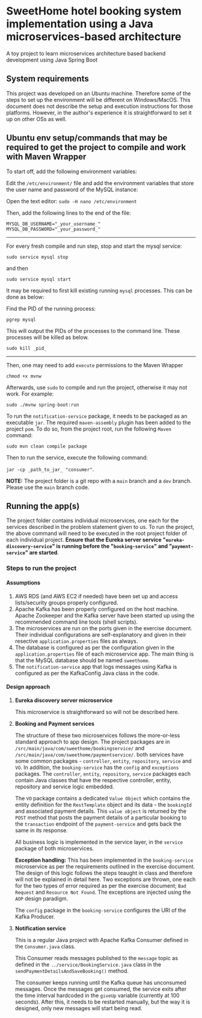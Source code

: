 # SweetHome hotel booking system implementation using a Java microservices-based architecture
A toy project to learn microservices architecture based backend development using Java Spring Boot

## System requirements
This project was developed on an Ubuntu machine. Therefore some of the steps to set up the environment will be different on Windows/MacOS. This document does not describe the setup and execution instructions for those platforms. However, in the author's experience it is straightforward to set it up on other OSs as well.

## Ubuntu env setup/commands that may be required to get the project to compile and work with Maven Wrapper

To start off, add the following environment variables:

Edit the `/etc/environment/` file and add the environment variables that store the user name and password of the MySQL instance:

Open the text editor: `sudo -H nano /etc/environment`

Then, add the following lines to the end of the file: 

`MYSQL_DB_USERNAME="_your_username_"`
`MYSQL_DB_PASSWORD="_your_password_"`

---
For every fresh compile and run step, stop and start the mysql service:

`sudo service mysql stop` 

and then

`sudo service mysql start`

It may be required to first kill existing running `mysql` processes. This can be done as below:

Find the PID of the running process:

`pgrep mysql`

This will output the PIDs of the processes to the command line. These processes will be killed as below.

`sudo kill _pid_`

---
Then, one may need to add `execute` permissions to the Maven Wrapper

`chmod +x mvnw`

Afterwards, use `sudo` to compile and run the project, otherwise it may not work. For example:

`sudo ./mvnw spring-boot:run`

To run the `notification-service` package, it needs to be packaged as an executable `jar`. The required `maven-assembly` plugin has been added to the project `pom`. To do so, from the project root, run the following `Maven` command:

`sudo mvn clean compile package`

Then to run the service, execute the following command:

`jar -cp _path_to_jar_ "consumer"`.

**NOTE:** The project folder is a git repo with a `main` branch and a `dev` branch. Please use the `main` branch code.
## Running the app(s)

The project folder contains individual microservices, one each for the services described in the problem statement given to us. To run the project, the above command will need to be executed in the root project folder of each individual project. **Ensure that the Eureka server service "`eureka-discovery-service`" is running before the "`booking-service`" and "`payment-service`" are started**.

### Steps to run the project
#### Assumptions

1. AWS RDS (and AWS EC2 if needed) have been set up and access lists/security groups properly configured.
2. Apache Kafka has been properly configured on the host machine. Apache Zookeeper and the Kafka server have been started up using the recommended command line tools (shell scripts).
3. The microservices are run on the ports given in the exercise document. Their individual configurations are self-explanatory and given in their resective `application.properties` files as always.
4. The database is configured as per the configuration given in the `application.properties` file of each microservice app. The main thing is that the MySQL database should be named `sweethome`.
5. The `notification-service` app that logs messages using Kafka is configured as per the KafkaConfig Java class in the code.

#### Design approach
1. **Eureka discovery server microservice**
    
    This microservice is straightforward so will not be described here.
2. **Booking and Payment services**

    The structure of these two microservices follows the more-or-less standard approach to app design. The project packages are in `/src/main/java/com/sweethome/bookingservice/` and `/src/main/java/com/sweethome/paymentservice/`. both services have some common packages - `controller`, `entity`, `repository`, `service` and `VO`. In addition, the `booking-service` has the `config` and `exceptions` packages. The `controller`, `entity`, `repository`, `service` packages each contain Java classes that have the respective controller, entity, repository and service logic embedded. 
    
    The `VO` package contains a dedicated `Value Object` which contains the entity definition for the `RestTemplate` object and its data - the `bookingId` and associated payment details. This `value object` is returned by the `POST` method that posts the payment details of a particular booking to the `transaction` endpoint of the `payment-service` and gets back the same in its response.

    All business logic is implemented in the service layer, in the `service` package of both microservices.

    **Exception handling:** This has been implemented in the `booking-service` microservice as per the requirements outlined in the exercise document. The design of this logic follows the steps teaught in class and therefore will not be explained in detail here. Two exceptions are thrown, one each for the two types of error required as per the exercise document; `Bad Request` and `Resource Not Found`. The exceptions are injected using the `AOP` design paradigm.

    The `config` package in the `booking-service` configures the URI of the Kafka Producer.
3. **Notification service**
    
    This is a regular Java project with Apache Kafka Consumer defined in the `Consumer.java` class. 
    
    This Consumer reads messages published to the `message` topic as defined in the `../service/BookingService.java` class in the `sendPaymentDetailsAndSaveBooking()` method.

    The consumer keeps running until the Kafka queue has unconsumed messages. Once the messages get consumed, the service exits after the time interval hardcoded in the `giveUp` variable (currently at 100 seconds). After this, it needs to be restarted manually, but the way it is designed, only new messages will start being read.